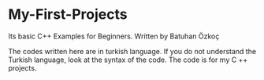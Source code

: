 # My-First-Projects
Its basic C++ Examples for Beginners. Written by Batuhan Özkoç

The codes written here are in turkish language. If you do not understand the Turkish language, look at the syntax of the code. The code is for my C ++ projects.
